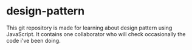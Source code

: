# design-pattern
This git repository is made for learning about design pattern using JavaScript. It contains one collaborator who will check occasionally the code i've been doing. 
